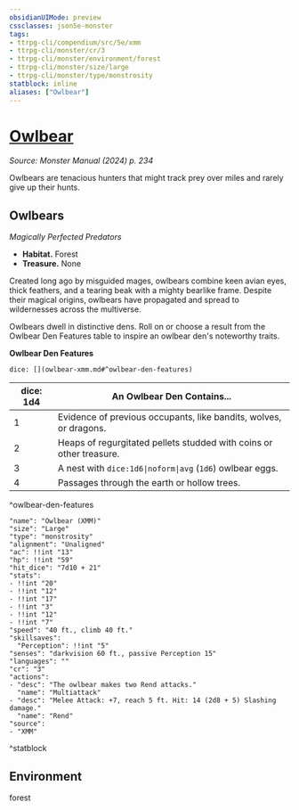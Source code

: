 ```yaml
---
obsidianUIMode: preview
cssclasses: json5e-monster
tags:
- ttrpg-cli/compendium/src/5e/xmm
- ttrpg-cli/monster/cr/3
- ttrpg-cli/monster/environment/forest
- ttrpg-cli/monster/size/large
- ttrpg-cli/monster/type/monstrosity
statblock: inline
aliases: ["Owlbear"]
---
```

# [Owlbear](3-Compendium\bestiary\monstrosity/owlbear-xmm.md)
*Source: Monster Manual (2024) p. 234*  

Owlbears are tenacious hunters that might track prey over miles and rarely give up their hunts.

## Owlbears

*Magically Perfected Predators*

- **Habitat.** Forest  
- **Treasure.** None  

Created long ago by misguided mages, owlbears combine keen avian eyes, thick feathers, and a tearing beak with a mighty bearlike frame. Despite their magical origins, owlbears have propagated and spread to wildernesses across the multiverse.

Owlbears dwell in distinctive dens. Roll on or choose a result from the Owlbear Den Features table to inspire an owlbear den's noteworthy traits.

**Owlbear Den Features**

`dice: [](owlbear-xmm.md#^owlbear-den-features)`

| dice: 1d4 | An Owlbear Den Contains... |
|-----------|----------------------------|
| 1 | Evidence of previous occupants, like bandits, wolves, or dragons. |
| 2 | Heaps of regurgitated pellets studded with coins or other treasure. |
| 3 | A nest with `dice:1d6\|noform\|avg` (`1d6`) owlbear eggs. |
| 4 | Passages through the earth or hollow trees. |
^owlbear-den-features

```statblock
"name": "Owlbear (XMM)"
"size": "Large"
"type": "monstrosity"
"alignment": "Unaligned"
"ac": !!int "13"
"hp": !!int "59"
"hit_dice": "7d10 + 21"
"stats":
- !!int "20"
- !!int "12"
- !!int "17"
- !!int "3"
- !!int "12"
- !!int "7"
"speed": "40 ft., climb 40 ft."
"skillsaves":
  "Perception": !!int "5"
"senses": "darkvision 60 ft., passive Perception 15"
"languages": ""
"cr": "3"
"actions":
- "desc": "The owlbear makes two Rend attacks."
  "name": "Multiattack"
- "desc": "Melee Attack: +7, reach 5 ft. Hit: 14 (2d8 + 5) Slashing damage."
  "name": "Rend"
"source":
- "XMM"
```
^statblock

## Environment

forest